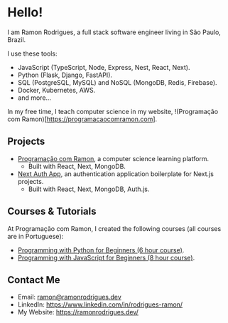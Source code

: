 # Hello!

I am Ramon Rodrigues, a full stack software engineer living in São Paulo, Brazil.

I use these tools:
- JavaScript (TypeScript, Node, Express, Nest, React, Next).
- Python (Flask, Django, FastAPI).
- SQL (PostgreSQL, MySQL) and NoSQL (MongoDB, Redis, Firebase).
- Docker, Kubernetes, AWS.
- and more...

In my free time, I teach computer science in my website, !(Programação com Ramon)[https://programacaocomramon.com].

## Projects

- [Programação com Ramon](https://www.programacaocomramon.com/), a computer science learning platform.
  - Built with React, Next, MongoDB.
- [Next Auth App](https://github.com/ramonfrombr/next-auth-app), an authentication application boilerplate for Next.js projects.
  - Built with React, Next, MongoDB, Auth.js.

## Courses & Tutorials

At Programação com Ramon, I created the following courses (all courses are in Portuguese):
- [Programming with Python for Beginners (6 hour course)](https://www.youtube.com/watch?v=yaqVbs9f_xg).
- [Programming with JavaScript for Beginners (8 hour course)](https://www.youtube.com/watch?v=aA31cVca_hI).

## Contact Me
- Email: ramon@ramonrodrigues.dev
- LinkedIn: <a target="_blank" href="https://www.linkedin.com/in/rodrigues-ramon/">https://www.linkedin.com/in/rodrigues-ramon/</a>
- My Website: <a target="_blank" href="https://ramonrodrigues.dev/">https://ramonrodrigues.dev/</a>
